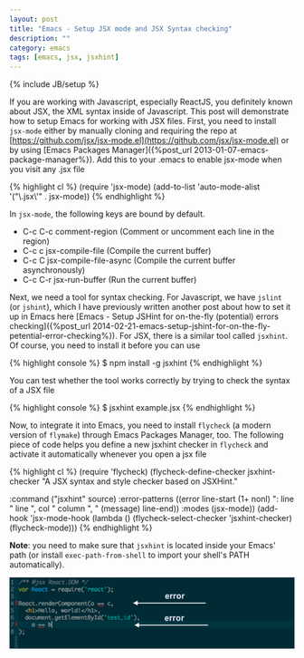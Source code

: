 ```yaml
---
layout: post
title: "Emacs - Setup JSX mode and JSX Syntax checking"
description: ""
category: emacs
tags: [emacs, jsx, jsxhint]
---
```

{% include JB/setup %}

If you are working with Javascript, especially ReactJS, you definitely known
about JSX, the XML syntax inside of Javascript. This post will demonstrate how
to setup Emacs for working with JSX files. First, you need to install `jsx-mode`
either by manually cloning and requiring the repo at
[https://github.com/jsx/jsx-mode.el](https://github.com/jsx/jsx-mode.el) or by
using [Emacs Packages Manager]({%post_url 2013-01-07-emacs-package-manager%}).
Add this to your .emacs to enable jsx-mode when you visit any .jsx file

{% highlight cl %}
(require 'jsx-mode)
(add-to-list 'auto-mode-alist '("\\.jsx\\'" . jsx-mode))
{% endhighlight %}

In `jsx-mode`, the following keys are bound by default.

* C-c C-c     comment-region (Comment or uncomment each line in the region)
* C-c c       jsx-compile-file (Compile the current buffer)
* C-c C       jsx-compile-file-async (Compile the current buffer asynchronously)
* C-c C-r     jsx-run-buffer (Run the current buffer)

<!-- more -->

Next, we need a tool for syntax checking. For Javascript, we have `jslint` (or
`jshint`), which I have previously written another post about how to set it up
in Emacs here
[Emacs - Setup JSHint for on-the-fly (potential) errors checking]({%post_url 2014-02-21-emacs-setup-jshint-for-on-the-fly-petential-error-checking%}).
For JSX, there is a similar tool called `jsxhint`. Of course, you need to
install it before you can use

{% highlight console %}
$ npm install -g jsxhint
{% endhighlight %}

You can test whether the tool works correctly by trying to check the syntax of a
JSX file

{% highlight console %}
$ jsxhint example.jsx
{% endhighlight %}

Now, to integrate it into Emacs, you need to install `flycheck` (a modern
version of `flymake`) through Emacs Packages Manager, too. The following piece
of code helps you define a new jsxhint checker in `flycheck` and activate it
automatically whenever you open a jsx file

{% highlight cl %}
(require 'flycheck)
(flycheck-define-checker jsxhint-checker
  "A JSX syntax and style checker based on JSXHint."

  :command ("jsxhint" source)
  :error-patterns
  ((error line-start (1+ nonl) ": line " line ", col " column ", " (message) line-end))
  :modes (jsx-mode))
(add-hook 'jsx-mode-hook (lambda ()
                          (flycheck-select-checker 'jsxhint-checker)
                          (flycheck-mode)))
{% endhighlight %}

**Note**: you need to make sure that `jsxhint` is located inside your Emacs'
path (or install `exec-path-from-shell` to import your shell's PATH
automatically).

![Alt Text](/files/2014-03-10-emacs-setup-jsx-mode-and-jsx-syntax-checking/flycheck.png)

